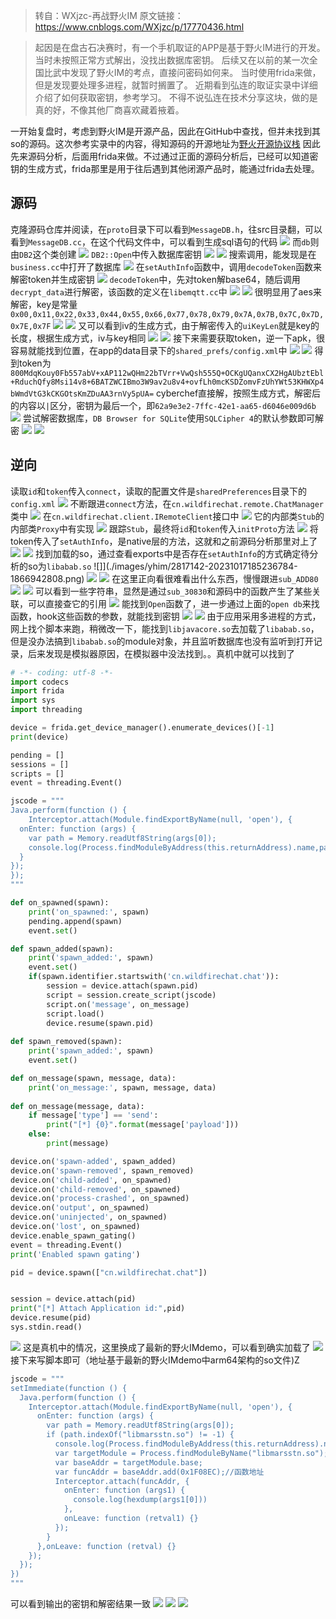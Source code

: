 > 转自：WXjzc-再战野火IM
>原文链接：https://www.cnblogs.com/WXjzc/p/17770436.html

> 起因是在盘古石决赛时，有一个手机取证的APP是基于野火IM进行的开发。当时未按照正常方式解出，没找出数据库密钥。
> 后续又在以前的某一次全国比武中发现了野火IM的考点，直接问密码如何来。
> 当时使用frida来做，但是发现要处理多进程，就暂时搁置了。
> 近期看到弘连的取证实录中详细介绍了如何获取密钥，参考学习。
> 不得不说弘连在技术分享这块，做的是真的好，不像其他厂商喜欢藏着掖着。

一开始复盘时，考虑到野火IM是开源产品，因此在GitHub中查找，但并未找到其so的源码。这次参考实录中的内容，得知源码的开源地址为[野火开源协议栈](https://github.com/LeonDevLifeLog/proto)
因此先来源码分析，后面用frida来做。不过通过正面的源码分析后，已经可以知道密钥的生成方式，frida那里是用于往后遇到其他闭源产品时，能通过frida去处理。

## 源码

克隆源码仓库并阅读，在`proto`目录下可以看到`MessageDB.h`，往src目录翻，可以看到`MessageDB.cc`，在这个代码文件中，可以看到生成sql语句的代码
![](./images/yhim/2817142-20231017185228418-1812982849.png)
而`db`则由`DB2`这个类创建
![](./images/yhim/2817142-20231017185228891-1673447550.png)
`DB2::Open`中传入数据库密钥
![](./images/yhim/2817142-20231017185229204-396221973.png)
![](./images/yhim/2817142-20231017185229514-671228346.png)
搜索调用，能发现是在`business.cc`中打开了数据库
![](./images/yhim/2817142-20231017185229793-209873540.png)
在`setAuthInfo`函数中，调用`decodeToken`函数来解密token并生成密钥
![](./images/yhim/2817142-20231017185230134-2091479337.png)
`decodeToken`中，先对token解base64，随后调用`decrypt_data`进行解密，该函数的定义在`libemqtt.cc`中
![](./images/yhim/2817142-20231017185230516-157124813.png)
![](./images/yhim/2817142-20231017185230877-2087910305.png)
很明显用了aes来解密，key是常量`0x00,0x11,0x22,0x33,0x44,0x55,0x66,0x77,0x78,0x79,0x7A,0x7B,0x7C,0x7D,0x7E,0x7F`
![](./images/yhim/2817142-20231017185231241-1110073313.png)
![](./images/yhim/2817142-20231017185231583-67292812.png)
又可以看到iv的生成方式，由于解密传入的`uiKeyLen`就是key的长度，根据生成方式，iv与key相同
![](./images/yhim/2817142-20231017185231897-487894470.png)
![](./images/yhim/2817142-20231017185232180-8158683.png)
接下来需要获取token，逆一下apk，很容易就能找到位置，在app的data目录下的`shared_prefs/config.xml`中
![](./images/yhim/2817142-20231017185232458-752219472.png)
![](./images/yhim/2817142-20231017185232791-1976023325.png)
得到token为`800MdqKouy0Fb557abV+xAP112wQHm22bTVrr+VwQsh555Q+OCKgUQanxCX2HgAUbztEbl+RduchQfy8Msi14v8+6BATZWCIBmo3W9av2u8v4+ovfLh0mcKSDZomvFzUhYWt53KHWXp4bWmdVtG3kCKGOtsKmZDuAA3rnVy5pUA=`
cyberchef直接解，按照生成方式，解密后的内容以`|`区分，密钥为最后一个，即`62a9e3e2-7ffc-42e1-aa65-d6046e009d6b`
![](./images/yhim/2817142-20231017185233148-1695914661.png)
尝试解密数据库，`DB Browser for SQLite`使用`SQLCipher 4`的默认参数即可解密
![](./images/yhim/2817142-20231017185233548-1911937999.png)
![](./images/yhim/2817142-20231017185233952-1038721564.png)

## 逆向

读取`id`和`token`传入`connect`，读取的配置文件是`sharedPreferences`目录下的`config.xml`
![](./images/yhim/2817142-20231017185234335-1455058783.png)
不断跟进`connect`方法，在`cn.wildfirechat.remote.ChatManager`类中
![](./images/yhim/2817142-20231017185234675-508625496.png)
在`cn.wildfirechat.client.IRemoteClient`接口中
![](./images/yhim/2817142-20231017185234961-27490230.png)
它的内部类`Stub`的内部类`Proxy`中有实现
![](./images/yhim/2817142-20231017185235303-850743563.png)
跟踪`Stub`，最终将`id`和`token`传入`initProto`方法
![](./images/yhim/2817142-20231017185235664-990096825.png)
将token传入了`setAuthInfo`，是native层的方法，这就和之前源码分析那里对上了
![](./images/yhim/2817142-20231017185236128-1117530376.png)
![](./images/yhim/2817142-20231017185236511-906702297.png)
找到加载的so，通过查看exports中是否存在`setAuthInfo`的方式确定待分析的so为`libabab.so`
![]](./images/yhim/2817142-20231017185236784-1866942808.png)
![](./images/yhim/2817142-20231017185237088-1880053227.png)
![](./images/yhim/2817142-20231017185237419-1872822803.png)
在这里正向看很难看出什么东西，慢慢跟进`sub_ADD80`
![](./images/yhim/2817142-20231017185237753-962096211.png)
![](./images/yhim/2817142-20231017185238050-161346355.png)
可以看到一些字符串，显然是通过`sub_30830`和源码中的函数产生了某些关联，可以直接查它的引用
![](./images/yhim/2817142-20231017185238393-1967487118.png)
能找到`Open`函数了，进一步通过上面的`open db`来找函数，hook这些函数的参数，就能找到密钥
![](./images/yhim/2817142-20231017185238704-2032610735.png)
![](./images/yhim/2817142-20231017185238990-734866920.png)
由于应用采用多进程的方式，网上找个脚本来跑，稍微改一下，能找到`libjavacore.so`去加载了`libabab.so`，但是没办法搞到`libabab.so`的module对象，并且监听数据库也没有监听到打开记录，后来发现是模拟器原因，在模拟器中没法找到。。真机中就可以找到了

```python
# -*- coding: utf-8 -*-
import codecs
import frida
import sys
import threading

device = frida.get_device_manager().enumerate_devices()[-1]
print(device)

pending = []
sessions = []
scripts = []
event = threading.Event()

jscode = """
Java.perform(function () {
    Interceptor.attach(Module.findExportByName(null, 'open'), {
  onEnter: function (args) {
    var path = Memory.readUtf8String(args[0]);
    console.log(Process.findModuleByAddress(this.returnAddress).name,path)
  }
});
});
"""

def on_spawned(spawn):
    print('on_spawned:', spawn)
    pending.append(spawn)
    event.set()

def spawn_added(spawn):
    print('spawn_added:', spawn)
    event.set()
    if(spawn.identifier.startswith('cn.wildfirechat.chat')):
        session = device.attach(spawn.pid)
        script = session.create_script(jscode)
        script.on('message', on_message)
        script.load()
        device.resume(spawn.pid)
        
def spawn_removed(spawn):
    print('spawn_added:', spawn)
    event.set()

def on_message(spawn, message, data):
    print('on_message:', spawn, message, data)
    
def on_message(message, data):
    if message['type'] == 'send':
        print("[*] {0}".format(message['payload']))
    else:
        print(message)

device.on('spawn-added', spawn_added)
device.on('spawn-removed', spawn_removed)
device.on('child-added', on_spawned)
device.on('child-removed', on_spawned)
device.on('process-crashed', on_spawned)
device.on('output', on_spawned)
device.on('uninjected', on_spawned)
device.on('lost', on_spawned)
device.enable_spawn_gating()
event = threading.Event()
print('Enabled spawn gating')

pid = device.spawn(["cn.wildfirechat.chat"])


session = device.attach(pid)
print("[*] Attach Application id:",pid)
device.resume(pid)
sys.stdin.read()
```

![](./images/yhim/2817142-20231017185239299-1723539508.png)
这是真机中的情况，这里换成了最新的野火IMdemo，可以看到确实加载了
![](./images/yhim/2817142-20231017185239632-34875337.png)
接下来写脚本即可（地址基于最新的野火IMdemo中arm64架构的so文件)Z

```python
jscode = """
setImmediate(function () {
  Java.perform(function () {
    Interceptor.attach(Module.findExportByName(null, 'open'), {
      onEnter: function (args) {
        var path = Memory.readUtf8String(args[0]);
        if (path.indexOf("libmarsstn.so") != -1) {
          console.log(Process.findModuleByAddress(this.returnAddress).name, path)
          var targetModule = Process.findModuleByName("libmarsstn.so");
          var baseAddr = targetModule.base;
          var funcAddr = baseAddr.add(0x1F08EC);//函数地址
          Interceptor.attach(funcAddr, {
            onEnter: function (args1) {
              console.log(hexdump(args1[0]))
            },
            onLeave: function (retval1) {}
          });
        }
      },onLeave: function (retval) {}
    });
  });
})
"""
```

可以看到输出的密钥和解密结果一致
![](./images/yhim/2817142-20231017185239917-2026235325.png)
![](./images/yhim/2817142-20231017185240290-1390911405.png)
![](./images/yhim/2817142-20231017185240620-984935237.png)